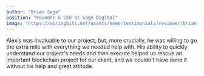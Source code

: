 ```yaml
---
author: "Brian Sage"
position: "Founder & CEO at Sage Digital"
image: "https://wiringbits.net/assets/home/testimonials/reviewer/brian-sage.png"
---
```


Alexis was invaluable to our project, but, more crucially, he was willing to go the extra mile with everything we needed help with. His ability to quickly understand our project's needs and then execute helped us rescue an important blockchain project for our client, and we couldn't have done it without his help and great attitude.